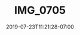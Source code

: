 ---
title: IMG_0705
date: 2019-07-23T11:21:28-07:00
draft: false
location: North Cascades, WA
img_url: https://d17enza3bfujl8.cloudfront.net/IMG_0705.jpg
original_fn: ""
tags:
- North Cascades, WA
- Kyl
- self portrait
- climbing

---